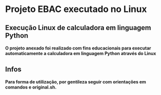 # Projeto EBAC executado no Linux
## Execução Linux de calculadora em linguagem Python
#### O projeto anexado foi realizado com fins educacionais para executar automaticamente a calculadora em linguagem Python através do Linux
## Infos
#### Para forma de utilização, por gentileza seguir com orientações em comandos e original.sh.
